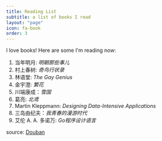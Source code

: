 ```yaml
---
title: Reading List
subtitle: a list of books I read
layout: "page"
icon: fa-book
order: 3
---
```


I love books! Here are some I'm reading now:

1. 当年明月: *明朝那些事儿*
2. 村上春树: *奇鸟行状录*
3. 林语堂: *The Gay Genius*
4. 金宇澄: *繁花*
5. 川端康成：*雪国*
6. 葛亮: *北鸢*
7. Martin Kleppmann: *Designing Data-Intensive Applications*
8. 三岛由纪夫：*我青春的漫游时代*
9. 艾伦 A. A. 多诺万: *Go程序设计语言*

source: [Douban](https://book.douban.com/people/64155138/)
